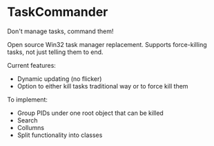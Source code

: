 # TaskCommander
Don't manage tasks, command them!

Open source Win32 task manager replacement. Supports force-killing tasks, not just telling them to end.

Current features:
- Dynamic updating (no flicker)
- Option to either kill tasks traditional way or to force kill them

To implement:
- Group PIDs under one root object that can be killed
- Search
- Collumns
- Split functionality into classes
